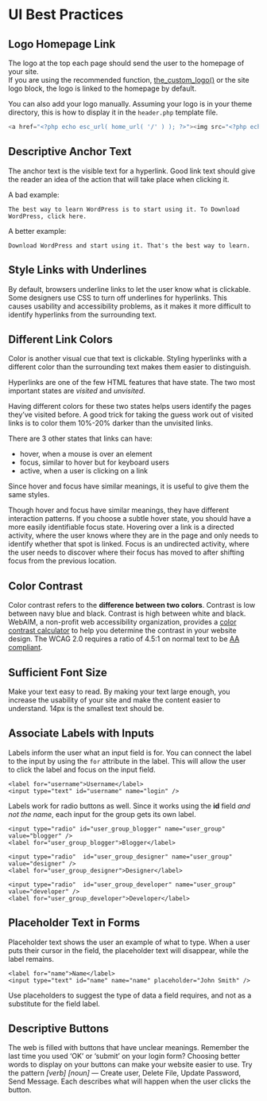 # UI Best Practices

## Logo Homepage Link

The logo at the top each page should send the user to the homepage of your site.  
If you are using the recommended function, [the\_custom\_logo()](https://developer.wordpress.org/reference/functions/the_custom_logo/) or the site logo block, the logo is linked to the homepage by default.

You can also add your logo manually. Assuming your logo is in your theme directory, this is how to display it in the `header.php` template file.

```php
<a href="<?php echo esc_url( home_url( '/' ) ); ?>"><img src="<?php echo get_stylesheet_directory_uri(); ?>/logo.png" alt="<?php esc_attr_e( 'Home Page', 'textdmomain' );?>" /></a>
```

## Descriptive Anchor Text

The anchor text is the visible text for a hyperlink. Good link text should give the reader an idea of the action that will take place when clicking it.

A bad example:

```
The best way to learn WordPress is to start using it. To Download WordPress, click here.
```

A better example:

```
Download WordPress and start using it. That's the best way to learn.
```

## Style Links with Underlines

By default, browsers underline links to let the user know what is clickable. Some designers use CSS to turn off underlines for hyperlinks. This causes usability and accessibility problems, as it makes it more difficult to identify hyperlinks from the surrounding text.

## Different Link Colors

Color is another visual cue that text is clickable. Styling hyperlinks with a different color than the surrounding text makes them easier to distinguish.

Hyperlinks are one of the few HTML features that have state. The two most important states are *visited* and *unvisited*.

Having different colors for these two states helps users identify the pages they’ve visited before. A good trick for taking the guess work out of visited links is to color them 10%-20% darker than the unvisited links.

There are 3 other states that links can have:

*   hover, when a mouse is over an element
*   focus, similar to hover but for keyboard users
*   active, when a user is clicking on a link

Since hover and focus have similar meanings, it is useful to give them the same styles.

Though hover and focus have similar meanings, they have different interaction patterns. If you choose a subtle hover state, you should have a more easily identifiable focus state. Hovering over a link is a directed activity, where the user knows where they are in the page and only needs to identify whether that spot is linked. Focus is an undirected activity, where the user needs to discover where their focus has moved to after shifting focus from the previous location.

## Color Contrast

Color contrast refers to the **difference between two colors**. Contrast is low between navy blue and black. Contrast is high between white and black. WebAIM, a non-profit web accessibility organization, provides a [color contrast calculator](https://webaim.org/resources/contrastchecker/) to help you determine the contrast in your website design. The WCAG 2.0 requires a ratio of 4.5:1 on normal text to be [AA compliant](http://www.w3.org/WAI/WCAG20/quickref/#qr-visual-audio-contrast-contrast).

## Sufficient Font Size

Make your text easy to read. By making your text large enough, you increase the usability of your site and make the content easier to understand. 14px is the smallest text should be.

## Associate Labels with Inputs

Labels inform the user what an input field is for. You can connect the label to the input by using the `for` attribute in the label. This will allow the user to click the label and focus on the input field.

```
<label for="username">Username</label>
<input type="text" id="username" name="login" />
```

Labels work for radio buttons as well. Since it works using the **id** field *and not the name*, each input for the group gets its own label.

```
<input type="radio" id="user_group_blogger" name="user_group" value="blogger" />
<label for="user_group_blogger">Blogger</label>
 
<input type="radio"  id="user_group_designer" name="user_group" value="designer" />
<label for="user_group_designer">Designer</label>
 
<input type="radio"  id="user_group_developer" name="user_group" value="developer" />
<label for="user_group_developer">Developer</label>
```

## Placeholder Text in Forms

Placeholder text shows the user an example of what to type. When a user puts their cursor in the field, the placeholder text will disappear, while the label remains.

```
<label for="name">Name</label>
<input type="text" id="name" name="name" placeholder="John Smith" />
```

Use placeholders to suggest the type of data a field requires, and not as a substitute for the field label.

## Descriptive Buttons

The web is filled with buttons that have unclear meanings. Remember the last time you used ‘OK’ or ‘submit’ on your login form? Choosing better words to display on your buttons can make your website easier to use. Try the pattern *\[verb\] \[noun\]* — Create user, Delete File, Update Password, Send Message. Each describes what will happen when the user clicks the button.
